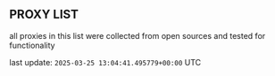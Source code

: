 ## PROXY LIST

all proxies in this list were collected from open sources and tested for functionality

last update: `2025-03-25 13:04:41.495779+00:00` UTC